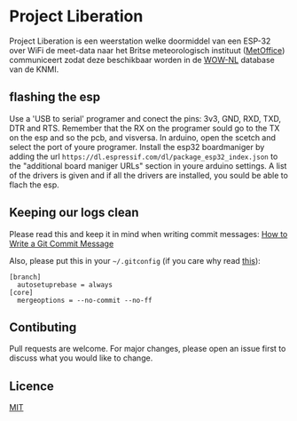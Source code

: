 # Project Liberation
Project Liberation is een weerstation welke doormiddel van een ESP-32 over WiFi
de meet-data naar het Britse meteorologisch instituut
([MetOffice](https://www.metoffice.gov.uk/)) communiceert zodat deze beschikbaar
worden in de [WOW-NL](https://wow.knmi.nl/) database van de KNMI.

## flashing the esp
Use a 'USB to serial' programer and conect the pins: 3v3, GND, RXD, TXD, DTR and RTS. 
Remember that the RX on the programer sould go to the TX on the esp and so the pcb, and visversa.
In arduino, open the scetch and select the port of youre programer.
Install the esp32 boardmaniger by adding the url `https://dl.espressif.com/dl/package_esp32_index.json` to the "additional board maniger URLs" section in youre arduino settings.
A list of the drivers is given and if all the drivers are installed, you sould be able to flach the esp.

## Keeping our logs clean
Please read this and keep it in mind when writing commit messages:
[How to Write a Git Commit Message](https://chris.beams.io/posts/git-commit/)

Also, please put this in your `~/.gitconfig` (if you care why read 
[this](https://kalamuna.atlassian.net/wiki/display/KALA/Git+Workflow)):
```
[branch]
  autosetuprebase = always
[core]
  mergeoptions = --no-commit --no-ff
```

## Contibuting
Pull requests are welcome. For major changes, please open an issue first to discuss what you would like to change.

## Licence
[MIT](./LICENSE)
